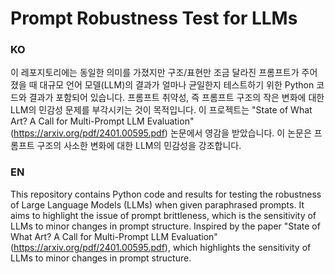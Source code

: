 # Prompt Robustness Test for LLMs
### KO
이 레포지토리에는 동일한 의미를 가졌지만 구조/표현만 조금 달라진 프롬프트가 주어졌을 때 대규모 언어 모델(LLM)의 결과가 얼마나 균일한지 테스트하기 위한 Python 코드와 결과가 포함되어 있습니다. 프롬프트 취약성, 즉 프롬프트 구조의 작은 변화에 대한 LLM의 민감성 문제를 부각시키는 것이 목적입니다.
이 프로젝트는 "State of What Art? A Call for Multi-Prompt LLM Evaluation"(https://arxiv.org/pdf/2401.00595.pdf) 논문에서 영감을 받았습니다. 이 논문은 프롬프트 구조의 사소한 변화에 대한 LLM의 민감성을 강조합니다.

### EN
This repository contains Python code and results for testing the robustness of Large Language Models (LLMs) when given paraphrased prompts. It aims to highlight the issue of prompt brittleness, which is the sensitivity of LLMs to minor changes in prompt structure.
Inspired by the paper "State of What Art? A Call for Multi-Prompt LLM Evaluation" (https://arxiv.org/pdf/2401.00595.pdf), which highlights the sensitivity of LLMs to minor changes in prompt structure.
